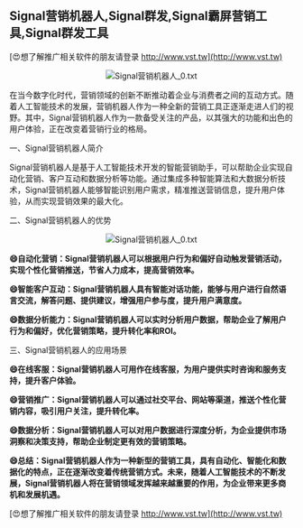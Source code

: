 ## **Signal营销机器人,Signal群发,Signal霸屏营销工具,Signal群发工具**

[😍想了解推广相关软件的朋友请登录 http://www.vst.tw](http://www.vst.tw)

 <center><img src="https://vst.tw/MP4/tuiguang/png/1.png" alt="Signal营销机器人_0.txt"></center>

在当今数字化时代，营销领域的创新不断推动着企业与消费者之间的互动方式。随着人工智能技术的发展，营销机器人作为一种全新的营销工具正逐渐走进人们的视野。其中，Signal营销机器人作为一款备受关注的产品，以其强大的功能和出色的用户体验，正在改变着营销行业的格局。

一、Signal营销机器人简介

Signal营销机器人是基于人工智能技术开发的智能营销助手，可以帮助企业实现自动化营销、客户互动和数据分析等功能。通过集成多种智能算法和大数据分析技术，Signal营销机器人能够智能识别用户需求，精准推送营销信息，提升用户体验，从而实现营销效果的最大化。

二、Signal营销机器人的优势

 <center><img src="https://vst.tw/MP4/tuiguang/png/3.png" alt="Signal营销机器人_0.txt"></center>

**😄自动化营销：Signal营销机器人可以根据用户行为和偏好自动触发营销活动，实现个性化营销推送，节省人力成本，提高营销效率。**

**😄智能客户互动：Signal营销机器人具有智能对话功能，能够与用户进行自然语言交流，解答问题、提供建议，增强用户参与度，提升用户满意度。**

**😄数据分析能力：Signal营销机器人可以实时分析用户数据，帮助企业了解用户行为和偏好，优化营销策略，提升转化率和ROI。**

三、Signal营销机器人的应用场景

**😄在线客服：Signal营销机器人可用作在线客服，为用户提供实时咨询和服务支持，提升客户体验。**

**😄营销推广：Signal营销机器人可以通过社交平台、网站等渠道，推送个性化营销内容，吸引用户关注，提升转化率。**

**😄数据分析：Signal营销机器人可以对用户数据进行深度分析，为企业提供市场洞察和决策支持，帮助企业制定更有效的营销策略。**

**😄总结：Signal营销机器人作为一种新型的营销工具，具有自动化、智能化和数据化的特点，正在逐渐改变着传统营销方式。未来，随着人工智能技术的不断发展，Signal营销机器人将在营销领域发挥越来越重要的作用，为企业带来更多商机和发展机遇。**

[😍想了解推广相关软件的朋友请登录 http://www.vst.tw](http://www.vst.tw)



